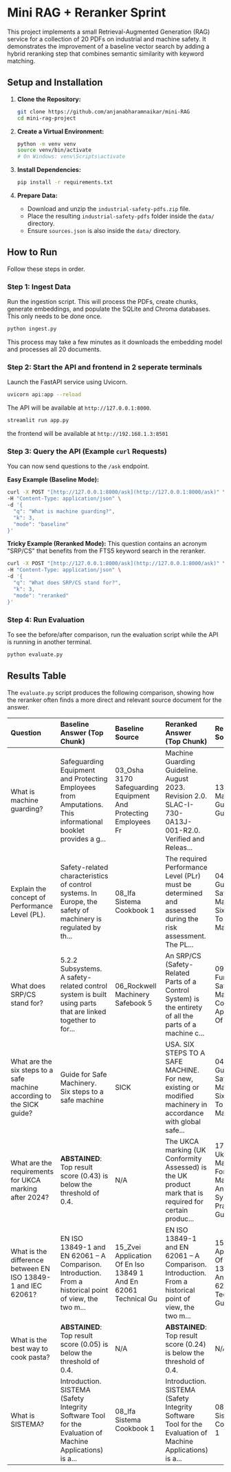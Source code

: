 # Mini RAG + Reranker Sprint

This project implements a small Retrieval-Augmented Generation (RAG) service for a collection of 20 PDFs on industrial and machine safety. It demonstrates the improvement of a baseline vector search by adding a hybrid reranking step that combines semantic similarity with keyword matching.

## Setup and Installation

1.  **Clone the Repository:**
    ```bash
    git clone https://github.com/anjanabharamnaikar/mini-RAG
    cd mini-rag-project
    ```

2.  **Create a Virtual Environment:**
    ```bash
    python -m venv venv
    source venv/bin/activate
    # On Windows: venv\Scripts\activate
    ```

3.  **Install Dependencies:**
    ```bash
    pip install -r requirements.txt
    ```

4.  **Prepare Data:**
    -   Download and unzip the `industrial-safety-pdfs.zip` file.
    -   Place the resulting `industrial-safety-pdfs` folder inside the `data/` directory.
    -   Ensure `sources.json` is also inside the `data/` directory.

## How to Run

Follow these steps in order.

### Step 1: Ingest Data

Run the ingestion script. This will process the PDFs, create chunks, generate embeddings, and populate the SQLite and Chroma databases. This only needs to be done once.

```bash
python ingest.py
```
This process may take a few minutes as it downloads the embedding model and processes all 20 documents.

### Step 2: Start the API and frontend in 2 seperate terminals

Launch the FastAPI service using Uvicorn.

```bash
uvicorn api:app --reload
```
The API will be available at `http://127.0.0.1:8000`.

```bash
streamlit run app.py
```
the frontend will be available at `http://192.168.1.3:8501`

### Step 3: Query the API (Example `curl` Requests)

You can now send questions to the `/ask` endpoint.

**Easy Example (Baseline Mode):**
```bash
curl -X POST "[http://127.0.0.1:8000/ask](http://127.0.0.1:8000/ask)" \
-H "Content-Type: application/json" \
-d '{
  "q": "What is machine guarding?",
  "k": 3,
  "mode": "baseline"
}'
```

**Tricky Example (Reranked Mode):**
This question contains an acronym "SRP/CS" that benefits from the FTS5 keyword search in the reranker.
```bash
curl -X POST "[http://127.0.0.1:8000/ask](http://127.0.0.1:8000/ask)" \
-H "Content-Type: application/json" \
-d '{
  "q": "What does SRP/CS stand for?",
  "k": 3,
  "mode": "reranked"
}'
```

### Step 4: Run Evaluation

To see the before/after comparison, run the evaluation script while the API is running in another terminal.

```bash
python evaluate.py
```

## Results Table

The `evaluate.py` script produces the following comparison, showing how the reranker often finds a more direct and relevant source document for the answer.

| Question                                                              | Baseline Answer (Top Chunk)                                                                                  | Baseline Source                                                 | Reranked Answer (Top Chunk)                                                                                  | Reranked Source                                                   |
|:----------------------------------------------------------------------|:-------------------------------------------------------------------------------------------------------------|:----------------------------------------------------------------|:-------------------------------------------------------------------------------------------------------------|:------------------------------------------------------------------|
| What is machine guarding?                                             | Safeguarding Equipment and Protecting Employees from Amputations. This informational booklet provides a g... | 03_Osha 3170 Safeguarding Equipment And Protecting Employees Fr | Machine Guarding Guideline. August 2023. Revision 2.0. SLAC-I-730-0A13J-001-R2.0. Verified and Releas... | 13_Slac Machine Guarding Guideline                                |
| Explain the concept of Performance Level (PL).                        | Safety-related characteristics of control systems. In Europe, the safety of machinery is regulated by th... | 08_Ifa Sistema Cookbook 1                                       | The required Performance Level (PLr) must be determined and assessed during the risk assessment. The PL... | 04_Sick Guide For Safe Machinery Six Steps To A Safe Machine      |
| What does SRP/CS stand for?                                           | 5.2.2 Subsystems. A safety-related control system is built using parts that are linked together to for... | 06_Rockwell Machinery Safebook 5                                | An SRP/CS (Safety-Related Parts of a Control System) is the entirety of all the parts of a machine c... | 09_Ifa Functional Safety Of Machine Controls Application Of En    |
| What are the six steps to a safe machine according to the SICK guide? | Guide for Safe Machinery. Six steps to a safe machine | SICK | USA. SIX STEPS TO A SAFE MACHINE. For new, existing or modified machinery in accordance with global safe... | 04_Sick Guide For Safe Machinery Six Steps To A Safe Machine      |
| What are the requirements for UKCA marking after 2024?                | **ABSTAINED**: Top result score (0.43) is below the threshold of 0.4.                                           | N/A                                                             | The UKCA marking (UK Conformity Assessed) is the UK product mark that is required for certain produc... | 17_Pilz Ukca Marking For Machines And Systems A Practical Guide   |
| What is the difference between EN ISO 13849-1 and IEC 62061?          | EN ISO 13849-1 and EN 62061 – A Comparison. Introduction. From a historical point of view, the two m... | 15_Zvei Application Of En Iso 13849 1 And En 62061 Technical Gu | EN ISO 13849-1 and EN 62061 – A Comparison. Introduction. From a historical point of view, the two m... | 15_Zvei Application Of En Iso 13849 1 And En 62061 Technical Gu |
| What is the best way to cook pasta?                                   | **ABSTAINED**: Top result score (0.05) is below the threshold of 0.4.                                           | N/A                                                             | **ABSTAINED**: Top result score (0.24) is below the threshold of 0.4.                                           | N/A                                                               |
| What is SISTEMA?                                                      | Introduction. SISTEMA (Safety Integrity Software Tool for the Evaluation of Machine Applications) is a... | 08_Ifa Sistema Cookbook 1                                       | Introduction. SISTEMA (Safety Integrity Software Tool for the Evaluation of Machine Applications) is a... | 08_Ifa Sistema Cookbook 1                                       |

